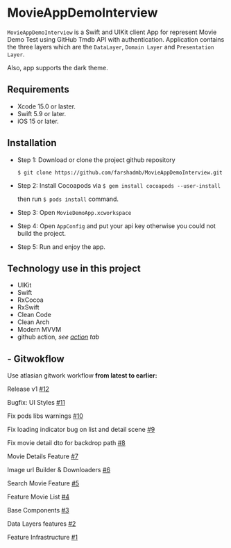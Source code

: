 # MovieAppDemoInterview

`MovieAppDemoInterview` is a Swift and UIKit client App for represent Movie Demo Test using GitHub Tmdb API with authentication. Application contains the three layers which are the `DataLayer`, `Domain Layer` and `Presentation Layer`. 

Also, app supports the dark theme.

## Requirements

- Xcode 15.0 or laster.
- Swift 5.9 or later.
- iOS 15 or later.

## Installation 

- Step 1: 
  Download or clone the project github repository
  
  `$ git clone https://github.com/farshadmb/MovieAppDemoInterview.git`

- Step 2:
  Install Cocoapods via `$ gem install cocoapods --user-install`
  
  then run ``` $ pods install ``` command.
  
- Step 3: 
   Open ```MovieDemoApp.xcworkspace``` 

- Step 4:
    Open ```AppConfig``` and put your api key otherwise you could not build the project.

- Step 5: 
    Run and enjoy the app.
    
## Technology use in this project
* UIKit
* Swift  
* RxCocoa 
* RxSwift 
* Clean Code 
* Clean Arch
* Modern MVVM
* github action, *see [action](../../actions) tab* 


## - Gitwokflow 
Use atlasian gitwork workflow
**from latest to earlier:**

Release v1 [#12](../../pull/12)

Bugfix: UI Styles [#11](../../pull/11)

Fix pods libs warnings [#10](../../pull/10)

Fix loading indicator bug on list and detail scene [#9](../../pull/9)

Fix movie detail dto for backdrop path [#8](../../pull/8)

Movie Details Feature [#7](../../pull/7)

Image url Builder & Downloaders [#6](../../pull/7)

Search Movie Feature [#5](../../pull/7)

Feature Movie List [#4](../../pull/7)

Base Components [#3](../../pull/7)

Data Layers features [#2](../../pull/7)

Feature Infrastructure [#1](../../pull/7)